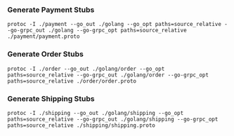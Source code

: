 ### Generate Payment Stubs
    
    protoc -I ./payment --go_out ./golang --go_opt paths=source_relative --go-grpc_out ./golang --go-grpc_opt paths=source_relative ./payment/payment.proto

### Generate Order Stubs

    protoc -I ./order --go_out ./golang/order --go_opt paths=source_relative --go-grpc_out ./golang/order --go-grpc_opt paths=source_relative ./order/order.proto

### Generate Shipping Stubs

    protoc -I ./shipping --go_out ./golang/shipping --go_opt paths=source_relative --go-grpc_out ./golang/shipping --go-grpc_opt paths=source_relative ./shipping/shipping.proto